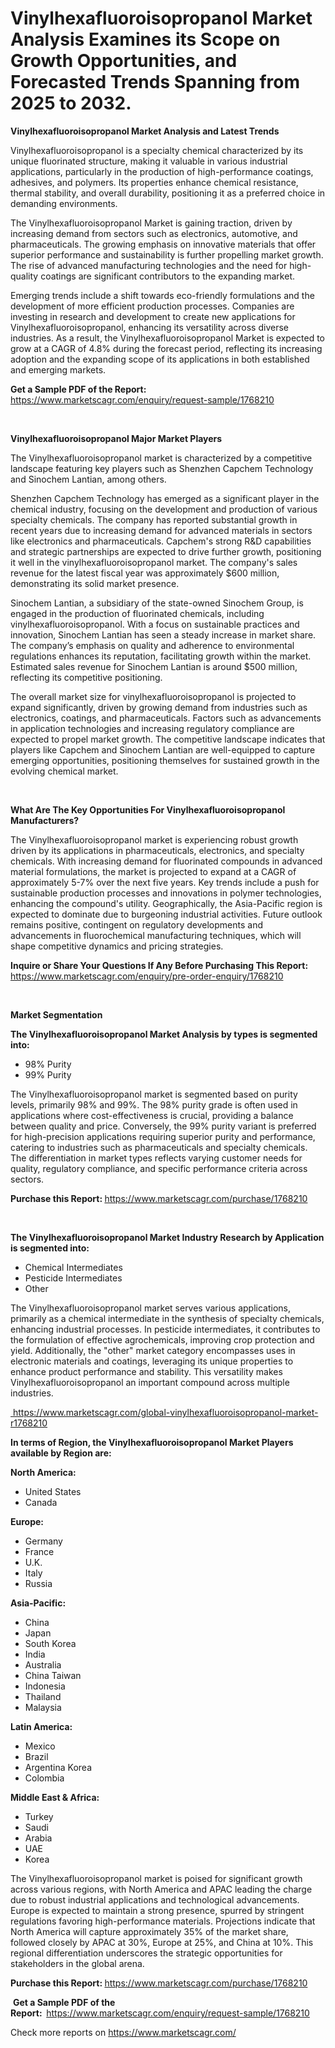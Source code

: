 <p><h1>Vinylhexafluoroisopropanol Market Analysis Examines its Scope on Growth Opportunities, and Forecasted Trends Spanning from 2025 to 2032.</h1></p><p><strong>Vinylhexafluoroisopropanol Market Analysis and Latest Trends</strong></p>
<p><p>Vinylhexafluoroisopropanol is a specialty chemical characterized by its unique fluorinated structure, making it valuable in various industrial applications, particularly in the production of high-performance coatings, adhesives, and polymers. Its properties enhance chemical resistance, thermal stability, and overall durability, positioning it as a preferred choice in demanding environments.</p><p>The Vinylhexafluoroisopropanol Market is gaining traction, driven by increasing demand from sectors such as electronics, automotive, and pharmaceuticals. The growing emphasis on innovative materials that offer superior performance and sustainability is further propelling market growth. The rise of advanced manufacturing technologies and the need for high-quality coatings are significant contributors to the expanding market.</p><p>Emerging trends include a shift towards eco-friendly formulations and the development of more efficient production processes. Companies are investing in research and development to create new applications for Vinylhexafluoroisopropanol, enhancing its versatility across diverse industries. As a result, the Vinylhexafluoroisopropanol Market is expected to grow at a CAGR of 4.8% during the forecast period, reflecting its increasing adoption and the expanding scope of its applications in both established and emerging markets.</p></p>
<p><strong>Get a Sample PDF of the Report:&nbsp;</strong> <a href="https://www.marketscagr.com/enquiry/request-sample/1768210?utm_campaign=2648&utm_medium=2&utm_source=Github&utm_content=ia&utm_term=03042025&utm_id=vinylhexafluoroisopropanol">https://www.marketscagr.com/enquiry/request-sample/1768210</a></p>
<p>&nbsp;</p>
<p><strong>Vinylhexafluoroisopropanol Major Market Players</strong></p>
<p><p>The Vinylhexafluoroisopropanol market is characterized by a competitive landscape featuring key players such as Shenzhen Capchem Technology and Sinochem Lantian, among others. </p><p>Shenzhen Capchem Technology has emerged as a significant player in the chemical industry, focusing on the development and production of various specialty chemicals. The company has reported substantial growth in recent years due to increasing demand for advanced materials in sectors like electronics and pharmaceuticals. Capchem's strong R&D capabilities and strategic partnerships are expected to drive further growth, positioning it well in the vinylhexafluoroisopropanol market. The company's sales revenue for the latest fiscal year was approximately $600 million, demonstrating its solid market presence.</p><p>Sinochem Lantian, a subsidiary of the state-owned Sinochem Group, is engaged in the production of fluorinated chemicals, including vinylhexafluoroisopropanol. With a focus on sustainable practices and innovation, Sinochem Lantian has seen a steady increase in market share. The company’s emphasis on quality and adherence to environmental regulations enhances its reputation, facilitating growth within the market. Estimated sales revenue for Sinochem Lantian is around $500 million, reflecting its competitive positioning.</p><p>The overall market size for vinylhexafluoroisopropanol is projected to expand significantly, driven by growing demand from industries such as electronics, coatings, and pharmaceuticals. Factors such as advancements in application technologies and increasing regulatory compliance are expected to propel market growth. The competitive landscape indicates that players like Capchem and Sinochem Lantian are well-equipped to capture emerging opportunities, positioning themselves for sustained growth in the evolving chemical market.</p></p>
<p>&nbsp;</p>
<p><strong>What Are The Key Opportunities For Vinylhexafluoroisopropanol Manufacturers?</strong></p>
<p><p>The Vinylhexafluoroisopropanol market is experiencing robust growth driven by its applications in pharmaceuticals, electronics, and specialty chemicals. With increasing demand for fluorinated compounds in advanced material formulations, the market is projected to expand at a CAGR of approximately 5-7% over the next five years. Key trends include a push for sustainable production processes and innovations in polymer technologies, enhancing the compound's utility. Geographically, the Asia-Pacific region is expected to dominate due to burgeoning industrial activities. Future outlook remains positive, contingent on regulatory developments and advancements in fluorochemical manufacturing techniques, which will shape competitive dynamics and pricing strategies.</p></p>
<p><strong>Inquire or Share Your Questions If Any Before Purchasing This Report:</strong> <a href="https://www.marketscagr.com/enquiry/pre-order-enquiry/1768210?utm_campaign=2648&utm_medium=2&utm_source=Github&utm_content=ia&utm_term=03042025&utm_id=vinylhexafluoroisopropanol">https://www.marketscagr.com/enquiry/pre-order-enquiry/1768210</a></p>
<p>&nbsp;</p>
<p><strong>Market Segmentation</strong></p>
<p><strong>The Vinylhexafluoroisopropanol Market Analysis by types is segmented into:</strong></p>
<p><ul><li>98% Purity</li><li>99% Purity</li></ul></p>
<p><p>The Vinylhexafluoroisopropanol market is segmented based on purity levels, primarily 98% and 99%. The 98% purity grade is often used in applications where cost-effectiveness is crucial, providing a balance between quality and price. Conversely, the 99% purity variant is preferred for high-precision applications requiring superior purity and performance, catering to industries such as pharmaceuticals and specialty chemicals. The differentiation in market types reflects varying customer needs for quality, regulatory compliance, and specific performance criteria across sectors.</p></p>
<p><strong>Purchase this Report:&nbsp;</strong><a href="https://www.marketscagr.com/purchase/1768210?utm_campaign=2648&utm_medium=2&utm_source=Github&utm_content=ia&utm_term=03042025&utm_id=vinylhexafluoroisopropanol">https://www.marketscagr.com/purchase/1768210</a></p>
<p>&nbsp;</p>
<p><strong>The Vinylhexafluoroisopropanol Market Industry Research by Application is segmented into:</strong></p>
<p><ul><li>Chemical Intermediates</li><li>Pesticide Intermediates</li><li>Other</li></ul></p>
<p><p>The Vinylhexafluoroisopropanol market serves various applications, primarily as a chemical intermediate in the synthesis of specialty chemicals, enhancing industrial processes. In pesticide intermediates, it contributes to the formulation of effective agrochemicals, improving crop protection and yield. Additionally, the "other" market category encompasses uses in electronic materials and coatings, leveraging its unique properties to enhance product performance and stability. This versatility makes Vinylhexafluoroisopropanol an important compound across multiple industries.</p></p>
<p><a href="https://www.marketscagr.com/global-vinylhexafluoroisopropanol-market-r1768210?utm_campaign=2648&utm_medium=2&utm_source=Github&utm_content=ia&utm_term=03042025&utm_id=vinylhexafluoroisopropanol">&nbsp;https://www.marketscagr.com/global-vinylhexafluoroisopropanol-market-r1768210</a></p>
<p><strong>In terms of Region, the Vinylhexafluoroisopropanol Market Players available by Region are:</strong></p>
<p>
    <p> <strong> North America: </strong>
        <ul>
            <li>United States</li>
            <li>Canada</li>
        </ul>
        </p> 
    <p> <strong> Europe: </strong>
        <ul>
            <li>Germany</li>
            <li>France</li>
            <li>U.K.</li>
            <li>Italy</li>
            <li>Russia</li>
        </ul>
        </p> 
    <p> <strong> Asia-Pacific: </strong>
        <ul>
            <li>China</li>
            <li>Japan</li>
            <li>South Korea</li>
            <li>India</li>
            <li>Australia</li>
            <li>China Taiwan</li>
            <li>Indonesia</li>
            <li>Thailand</li>
            <li>Malaysia</li>
        </ul>
        </p> 
    <p> <strong> Latin America: </strong>
        <ul>
            <li>Mexico</li>
            <li>Brazil</li>
            <li>Argentina Korea</li>
            <li>Colombia</li>
        </ul>
        </p> 
    <p> <strong> Middle East & Africa: </strong>
        <ul>
            <li>Turkey</li>
            <li>Saudi</li>
            <li>Arabia</li>
            <li>UAE</li>
            <li>Korea</li>
        </ul>
    </p>
    </p>
<p><p>The Vinylhexafluoroisopropanol market is poised for significant growth across various regions, with North America and APAC leading the charge due to robust industrial applications and technological advancements. Europe is expected to maintain a strong presence, spurred by stringent regulations favoring high-performance materials. Projections indicate that North America will capture approximately 35% of the market share, followed closely by APAC at 30%, Europe at 25%, and China at 10%. This regional differentiation underscores the strategic opportunities for stakeholders in the global arena.</p></p>
<p><strong>Purchase this Report: </strong><a href="https://www.marketscagr.com/purchase/1768210?utm_campaign=2648&utm_medium=2&utm_source=Github&utm_content=ia&utm_term=03042025&utm_id=vinylhexafluoroisopropanol">https://www.marketscagr.com/purchase/1768210</a></p>
<p>&nbsp;<strong>Get a Sample PDF of the Report:&nbsp;&nbsp;</strong><a href="https://www.marketscagr.com/enquiry/request-sample/1768210?utm_campaign=2648&utm_medium=2&utm_source=Github&utm_content=ia&utm_term=03042025&utm_id=vinylhexafluoroisopropanol">https://www.marketscagr.com/enquiry/request-sample/1768210</a></p>
<p><strong></strong></p>
<p>Check more reports on <a href="https://www.marketscagr.com/?utm_campaign=2648&utm_medium=2&utm_source=Github&utm_content=ia&utm_term=03042025&utm_id=vinylhexafluoroisopropanol">https://www.marketscagr.com/</a></p>
